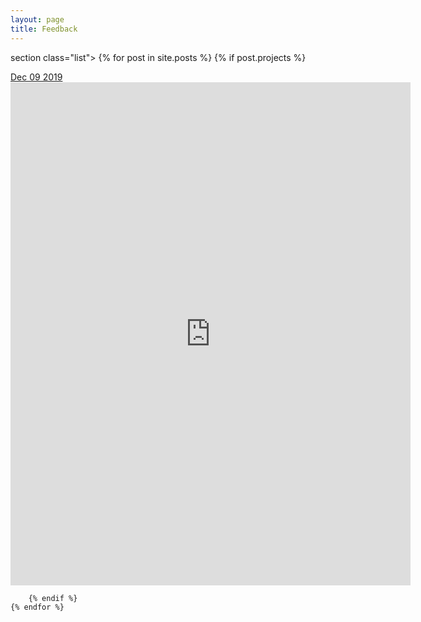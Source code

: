 ```yaml
---
layout: page
title: Feedback
---
```


section class="list">
    {% for post in site.posts %}
        {% if post.projects %}
                    <div class="item ">
            <a class="url" href="https://jayesherlocked.github.io/2019/12/09/website-code/">
                <aside><time datetime="09-12-2019">Dec 09 2019</time></aside>
                <iframe src="https://docs.google.com/forms/d/e/1FAIpQLScDY5FtZ6LuGJqVHRCP78lL0NzILtNPIdWpP2iAzZMxr-KeAw/viewform?embedded=true" width="640" height="805" frameborder="0" marginheight="0" marginwidth="0">Loading…</iframe>
    </a>
      </div>

        {% endif %}
    {% endfor %}
</section>        
               
        
              
   
